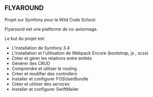 FLYAROUND
---------
Projet sur Symfony pour la Wild Code School.


Flyaround est une platforme de co-avionnage.

Le but du projet est:

- L'installation de Symfony 3.4
- L'installation et l'utilisation de Webpack Encore (bootstrap, js , scss)
- Créer et gérer les relations entre entités
- Générer des CRUD
- Comprendre et utiliser le routing
- Créer et modifier des controllers
- Installer et configurer FOSUserBundle
- Créer et utiliser des services
- Installer et configurer SwiftMailer
